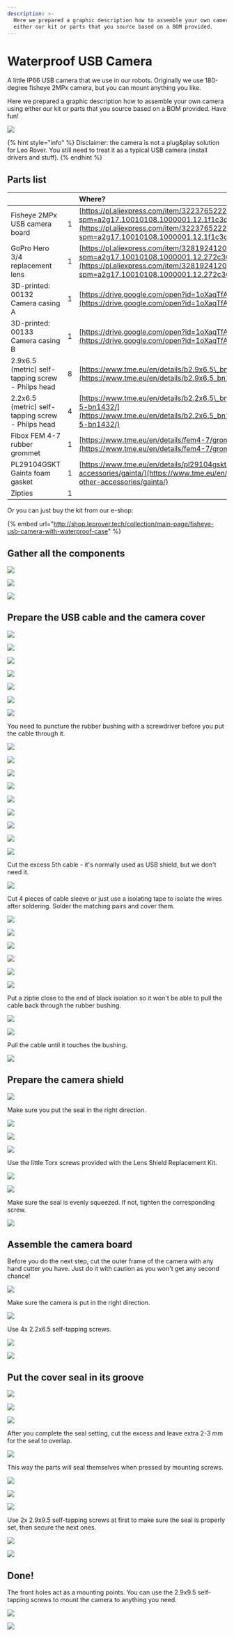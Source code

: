 ```yaml
---
description: >-
  Here we prepared a graphic description how to assemble your own camera using
  either our kit or parts that you source based on a BOM provided.
---
```


# Waterproof USB Camera

A little IP66 USB camera that we use in our robots. Originally we use 180-degree fisheye 2MPx camera, but you can mount anything you like.

Here we prepared a graphic description how to assemble your own camera using either our kit or parts that you source based on a BOM provided. Have fun!

![](../.gitbook/assets/p1010458.JPG)

{% hint style="info" %}
Disclaimer: the camera is not a plug&play solution for Leo Rover. You still need to treat it as a typical USB camera \(install drivers and stuff\).
{% endhint %}

## Parts list

|  |  | Where? |
| :--- | :--- | :--- |
| Fisheye 2MPx USB camera board | 1 | [https://pl.aliexpress.com/item/32237652225.html?spm=a2g17.10010108.1000001.12.1f1c3d662jTHpQ](https://pl.aliexpress.com/item/32237652225.html?spm=a2g17.10010108.1000001.12.1f1c3d662jTHpQ) |
| GoPro Hero 3/4 replacement lens | 1 | [https://pl.aliexpress.com/item/32819241208.html?spm=a2g17.10010108.1000001.12.272c36a0HAy2pt](https://pl.aliexpress.com/item/32819241208.html?spm=a2g17.10010108.1000001.12.272c36a0HAy2pt) |
| 3D-printed: 00132 Camera casing A | 1 | [https://drive.google.com/open?id=1oXaqTfATssrDPp31PlTnOchlYN\_OhFvU](https://drive.google.com/open?id=1oXaqTfATssrDPp31PlTnOchlYN_OhFvU) |
| 3D-printed: 00133 Camera casing B | 1 | [https://drive.google.com/open?id=1oXaqTfATssrDPp31PlTnOchlYN\_OhFvU](https://drive.google.com/open?id=1oXaqTfATssrDPp31PlTnOchlYN_OhFvU) |
| 2.9x6.5 \(metric\) self-tapping screw - Philps head | 8 | [https://www.tme.eu/en/details/b2.9x6.5\_bn1432/screws/bossard/1216120/](https://www.tme.eu/en/details/b2.9x6.5_bn1432/screws/bossard/1216120/) |
| 2.2x6.5 \(metric\) self-tapping screw - Philps head | 4 | [https://www.tme.eu/en/details/b2.2x6.5\_bn1432/screws/bossard/m2-2x6-5-bn1432/](https://www.tme.eu/en/details/b2.2x6.5_bn1432/screws/bossard/m2-2x6-5-bn1432/) |
| Fibox FEM 4-7 rubber grommet | 1 | [https://www.tme.eu/en/details/fem4-7/grommets/fibox/fem-4-7/](https://www.tme.eu/en/details/fem4-7/grommets/fibox/fem-4-7/) |
| PL29104GSKT Gainta foam gasket | 1 | [https://www.tme.eu/en/details/pl29104gskt/enclosures-other-accessories/gainta/](https://www.tme.eu/en/details/pl29104gskt/enclosures-other-accessories/gainta/) |
| Zipties | 1 |  |

Or you can just buy the kit from our e-shop: 

{% embed url="http://shop.leorover.tech/collection/main-page/fisheye-usb-camera-with-waterproof-case" %}

## Gather all the components

![](../.gitbook/assets/p1010331.JPG)

![](../.gitbook/assets/p1010333.JPG)

![](../.gitbook/assets/p1010335.JPG)

## Prepare the USB cable and the camera cover

![](../.gitbook/assets/p1010341.JPG)

![](../.gitbook/assets/p1010344.JPG)

![](../.gitbook/assets/p1010346.JPG)

![](../.gitbook/assets/p1010348.JPG)

![](../.gitbook/assets/p1010351.JPG)

![](../.gitbook/assets/p1010352.JPG)

![](../.gitbook/assets/p1010359.JPG)

You need to puncture the rubber bushing with a screwdriver before you put the cable through it.

![](../.gitbook/assets/p1010361.JPG)

![](../.gitbook/assets/p1010364.JPG)

![](../.gitbook/assets/p1010366.JPG)

![](../.gitbook/assets/p1010345.JPG)

![](../.gitbook/assets/p1010356.JPG)

![](../.gitbook/assets/p1010369.JPG)

![](../.gitbook/assets/p1010370.JPG)

![](../.gitbook/assets/p1010372.JPG)

![](../.gitbook/assets/p1010373.JPG)

Cut the excess 5th cable - it's normally used as USB shield, but we don't need it.

![](../.gitbook/assets/p1010375.JPG)

Cut 4 pieces of cable sleeve or just use a isolating tape to isolate the wires after soldering. Solder the matching pairs and cover them.

![](../.gitbook/assets/p1010377.JPG)

![](../.gitbook/assets/p1010379.JPG)

![](../.gitbook/assets/p1010380.JPG)

![](../.gitbook/assets/p1010383.JPG)

![](../.gitbook/assets/p1010386.JPG)

![](../.gitbook/assets/p1010387.JPG)

Put a ziptie close to the end of black isolation so it won't be able to pull the cable back through the rubber bushing.

![](../.gitbook/assets/p1010390.JPG)

![](../.gitbook/assets/p1010392.JPG)

Pull the cable until it touches the bushing.

![](../.gitbook/assets/p1010394.JPG)

## Prepare the camera shield

![](../.gitbook/assets/p1010397.JPG)

Make sure you put the seal in the right direction.

![](../.gitbook/assets/p1010399.JPG)

![](../.gitbook/assets/p1010401.JPG)

![](../.gitbook/assets/p1010404.JPG)

Use the little Torx screws provided with the Lens Shield Replacement Kit.

![](../.gitbook/assets/p1010408.JPG)

![](../.gitbook/assets/p1010413.JPG)

Make sure the seal is evenly squeezed. If not, tighten the corresponding screw.

![](../.gitbook/assets/p1010416.JPG)

## Assemble the camera board

Before you do the next step, cut the outer frame of the camera with any hand cutter you have. Just do it with caution as you won't get any second chance!

![](../.gitbook/assets/p1010420.JPG)

Make sure the camera is put in the right direction.

![](../.gitbook/assets/p1010425.JPG)

Use 4x 2.2x6.5 self-tapping screws.

![](../.gitbook/assets/p1010427.JPG)

![](../.gitbook/assets/p1010430.JPG)

## Put the cover seal in its groove

![](../.gitbook/assets/p1010434.JPG)

![](../.gitbook/assets/p1010435.JPG)

![](../.gitbook/assets/p1010438.JPG)

After you complete the seal setting, cut the excess and leave extra 2-3 mm for the seal to overlap.

![](../.gitbook/assets/p1010441.JPG)

This way the parts will seal themselves when pressed by mounting screws.

![](../.gitbook/assets/p1010442.JPG)

![](../.gitbook/assets/p1010445.JPG)

![](../.gitbook/assets/p1010449.JPG)

Use 2x 2.9x9.5 self-tapping screws at first to make sure the seal is properly set, then secure the next ones.

![](../.gitbook/assets/p1010452.JPG)

![](../.gitbook/assets/p1010453.JPG)

## Done!

The front holes act as a mounting points. You can use the 2.9x9.5 self-tapping screws to mount the camera to anything you need.

![](../.gitbook/assets/p1010460.JPG)

![](../.gitbook/assets/camera_mounting_points_trqbz6ptu9.jpg)

